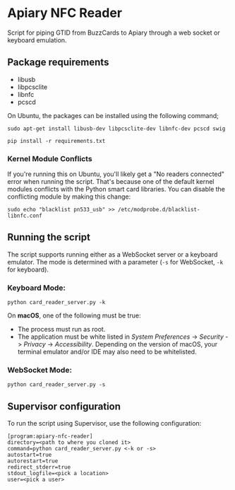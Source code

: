 # Apiary NFC Reader

Script for piping GTID from BuzzCards to Apiary through a web socket or keyboard emulation.

## Package requirements

* libusb
* libpcsclite
* libnfc
* pcscd

On Ubuntu, the packages can be installed using the following command;

```
sudo apt-get install libusb-dev libpcsclite-dev libnfc-dev pcscd swig
```

```
pip install -r requirements.txt
```

### Kernel Module Conflicts

If you're running this on Ubuntu, you'll likely get a "No readers connected" error when running the script. That's because one of the default kernel modules conflicts with the Python smart card libraries. You can disable the conflicting module by making this change:

`sudo echo "blacklist pn533_usb" >> /etc/modprobe.d/blacklist-libnfc.conf`

## Running the script

The script supports running either as a WebSocket server or a keyboard emulator.
The mode is determined with a parameter (`-s` for WebSocket, `-k` for keyboard).


### Keyboard Mode:
```
python card_reader_server.py -k
```

On **macOS**, one of the following must be true:

- The process must run as root.
- The application must be white listed in _System Preferences_ -> _Security_ -> _Privacy_ -> _Accessibility_. 
Depending on the version of macOS, your terminal emulator and/or IDE may also need to be whitelisted.

### WebSocket Mode:
```
python card_reader_server.py -s
```

## Supervisor configuration

To run the script using Supervisor, use the following configuration:

```
[program:apiary-nfc-reader]
directory=<path to where you cloned it>
command=python card_reader_server.py <-k or -s>
autostart=true
autorestart=true
redirect_stderr=true
stdout_logfile=<pick a location>
user=<pick a user>
```

